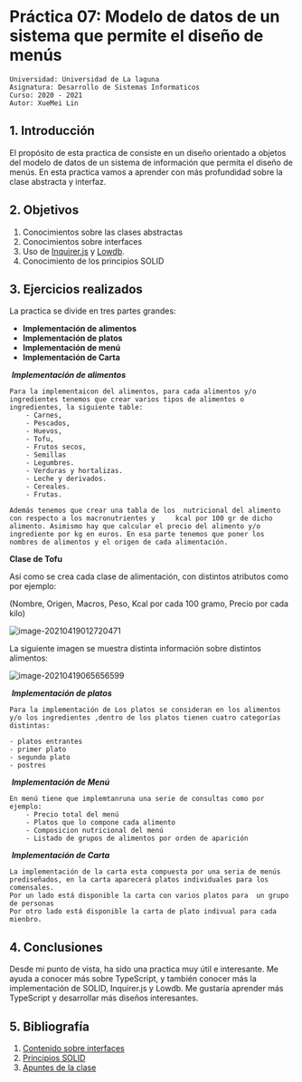 # Práctica 07: Modelo de datos de un sistema que permite el diseño de menús

```
Universidad: Universidad de La laguna
Asignatura: Desarrollo de Sistemas Informaticos
Curso: 2020 - 2021
Autor: XueMei Lin
```

## 1. Introducción

El propósito de esta practica de consiste en un diseño orientado a objetos del modelo de datos de un sistema de información que permita el diseño de menús. En esta practica vamos a aprender con más profundidad sobre la clase abstracta y interfaz.

## 2. Objetivos

1. Conocimientos sobre las clases abstractas
2. Conocimientos sobre interfaces
3. Uso de [Inquirer.js](https://www.npmjs.com/package/inquirer) y [Lowdb](https://www.npmjs.com/package/lowdb). 
4. Conocimiento de  los principios SOLID

## 3. Ejercicios realizados

La practica se divide en tres partes grandes:

- **Implementación de alimentos**
- **Implementación de platos**
- **Implementación de menú**
- **Implementación de Carta**



​																				***Implementación de alimentos***

```
Para la implementaicon del alimentos, para cada alimentos y/o ingredientes tenemos que crear varios tipos de alimentos o ingredientes, la siguiente table:	
	- Carnes, 
    - Pescados, 
    - Huevos, 
    - Tofu, 
    - Frutos secos, 
    - Semillas
    - Legumbres.
    - Verduras y hortalizas.
    - Leche y derivados.
    - Cereales.
    - Frutas.
       	
Además tenemos que crear una tabla de los  nutricional del alimento con respecto a los macronutrientes y     kcal por 100 gr de dicho alimento. Asimismo hay que calcular el precio del alimento y/o ingrediente por kg en euros. En esa parte tenemos que poner los nombres de alimentos y el origen de cada alimentación.
```

**Clase de Tofu** 

Así como se crea cada clase de alimentación, con distintos atributos como por ejemplo:

(Nombre, Origen, Macros, Peso, Kcal por cada 100 gramo, Precio por cada kilo)

![image-20210419012720471](C:\Users\linyouzi\AppData\Roaming\Typora\typora-user-images\image-20210419012720471.png)

La siguiente imagen se muestra distinta información sobre distintos alimentos:

![image-20210419065656599](C:\Users\linyouzi\AppData\Roaming\Typora\typora-user-images\image-20210419065656599.png)





​																			***Implementación de platos***

````
Para la implementación de Los platos se consideran en los alimentos y/o los ingredientes ,dentro de los platos tienen cuatro categorías distintas:

- platos entrantes
- primer plato
- segundo plato
- postres
````



​																			***Implementación de Menú***

````
En menú tiene que implemtanruna una serie de consultas como por ejemplo:
	- Precio total del menú
	- Platos que lo compone cada alimento
	- Composicion nutricional del menú
	- Listado de grupos de alimentos por orden de aparición
````



​																			***Implementación de Carta***

````
La implementación de la carta esta compuesta por una seria de menús prediseñados, en la carta aparecerá platos individuales para los comensales.
Por un lado está disponible la carta con varios platos para  un grupo de personas
Por otro lado está disponible la carta de plato indivual para cada mienbro.
````



## 4. Conclusiones

Desde mi punto de vista, ha sido una practica muy útil e interesante. Me ayuda a conocer más sobre TypeScript, y también conocer más la implementación de SOLID, Inquirer.js y Lowdb. Me gustaría aprender más TypeScript y desarrollar más diseños interesantes. 

## 5. Bibliografía

1. [Contenido sobre interfaces](https://www.unirioja.es/cu/jearansa/0809/archivos/EIPR_Tema04.pdf)
2. [Principios SOLID](http://www.tss.com.pe/blog/principios-s-o-l-i-d-usando-typescript)
3. [Apuntes de la clase](https://ull-esit-inf-dsi-2021.github.io/typescript-theory/typescript-solid.html)
